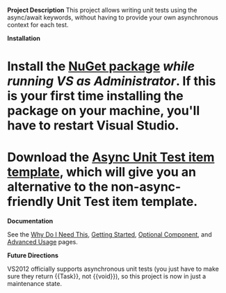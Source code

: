 **Project Description**
This project allows writing unit tests using the async/await keywords, without having to provide your own asynchronous context for each test.

**Installation**

# Install the [NuGet package](https://nuget.org/packages/AsyncUnitTests-MSTest) _while running VS as Administrator_. If this is your first time installing the package on your machine, you'll have to restart Visual Studio.
# Download the [Async Unit Test item template](http://asyncunittests.codeplex.com/releases/view/81565), which will give you an alternative to the non-async-friendly Unit Test item template.

**Documentation**

See the [Why Do I Need This](Why-Do-I-Need-This), [Getting Started](Getting-Started), [Optional Component](Optional-Component), and [Advanced Usage](Advanced-Usage) pages.

**Future Directions**

VS2012 officially supports asynchronous unit tests (you just have to make sure they return {{Task}}, not {{void}}), so this project is now in just a maintenance state.